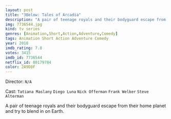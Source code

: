 ```yaml
---
layout: post
title: "3Below: Tales of Arcadia"
description: "A pair of teenage royals and their bodyguard escape from their home planet and try to blend in on Earth..."
img: 7736544.jpg
kind: tv series
genres: [Animation,Short,Action,Adventure,Comedy]
tags: Animation Short Action Adventure Comedy 
year: 2018
imdb_rating: 7.8
votes: 3415
imdb_id: 7736544
netflix_id: 80179784
color: 2A9D8F
---
```

Director: `N/A`  

Cast: `Tatiana Maslany` `Diego Luna` `Nick Offerman` `Frank Welker` `Steve Alterman` 

A pair of teenage royals and their bodyguard escape from their home planet and try to blend in on Earth.